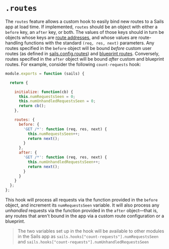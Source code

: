 # `.routes`

The `routes` feature allows a custom hook to easily bind new routes to a Sails app at load time.  If implemented, `routes` should be an object with either a `before` key, an `after` key, or both.  The values of those keys should in turn be objects whose keys are [route addresses](http://sailsjs.com/documentation/concepts/Routes/RouteTargetSyntax.html?q=route-address), and whose values are route-handling functions with the standard `(req, res, next)` parameters.  Any routes specified in the `before` object will be bound *before* custom user routes (as defined in [sails.config.routes](http://sailsjs.com/documentation/reference/sails.config/sails.config.routes.html)) and [blueprint routes](http://sailsjs.com/documentation/reference/blueprint-api?q=blueprint-routes).  Conversely, routes specified in the `after` object will be bound *after* custom and blueprint routes.  For example, consider the following `count-requests` hook:

```javascript
module.exports = function (sails) {

  return {

    initialize: function(cb) {
      this.numRequestsSeen = 0;
      this.numUnhandledRequestsSeen = 0;
      return cb();
    },

    routes: {
      before: {
        'GET /*': function (req, res, next) {
          this.numRequestsSeen++;
          return next();
        }
      },
      after: {
        'GET /*': function (req, res, next) {
          this.numUnhandledRequestsSeen++;
          return next();
        }
      }
    }
  };
};
```

This hook will process all requests via the function provided in the `before` object, and increment its `numRequestsSeen` variable.  It will also process any *unhandled* requests via the function provided in the `after` object&mdash;that is, any routes that aren't bound in the app via a custom route configuration or a blueprint.

> The two variables set up in the hook will be available to other modules in the Sails app as `sails.hooks["count-requests"].numRequestsSeen` and `sails.hooks["count-requests"].numUnhandledRequestsSeen`


<docmeta name="displayName" value=".routes">
<docmeta name="stabilityIndex" value="3">
